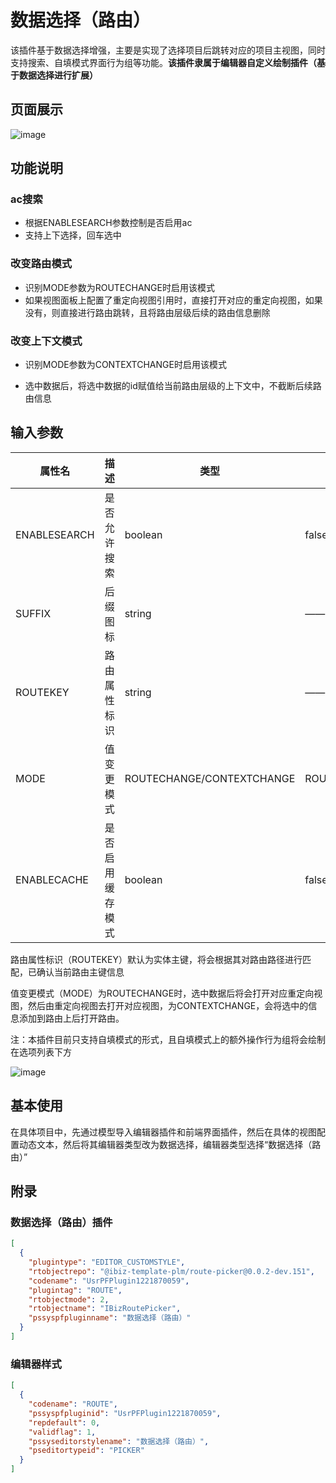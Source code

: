 # 数据选择（路由）

该插件基于数据选择增强，主要是实现了选择项目后跳转对应的项目主视图，同时支持搜索、自填模式界面行为组等功能。**该插件隶属于编辑器自定义绘制插件（基于数据选择进行扩展）**


## 页面展示

![image](./public/assets/images/scene.png)


## 功能说明

### ac搜索

- 根据ENABLESEARCH参数控制是否启用ac
- 支持上下选择，回车选中

### 改变路由模式

- 识别MODE参数为ROUTECHANGE时启用该模式
- 如果视图面板上配置了重定向视图引用时，直接打开对应的重定向视图，如果没有，则直接进行路由跳转，且将路由层级后续的路由信息删除

### 改变上下文模式

- 识别MODE参数为CONTEXTCHANGE时启用该模式

- 选中数据后，将选中数据的id赋值给当前路由层级的上下文中，不截断后续路由信息


## 输入参数

| 属性名       | 描述         | 类型                      | 默认值      |
| ------------ | ------------ | ------------------------- | ----------- |
| ENABLESEARCH | 是否允许搜索 | boolean                   | false       |
| SUFFIX       | 后缀图标     | string                    | ——          |
| ROUTEKEY     | 路由属性标识 | string                    | ——          |
| MODE         | 值变更模式   | ROUTECHANGE/CONTEXTCHANGE | ROUTECHANGE |
| ENABLECACHE  | 是否启用缓存模式   | boolean             | false |

路由属性标识（ROUTEKEY）默认为实体主键，将会根据其对路由路径进行匹配，已确认当前路由主键信息

值变更模式（MODE）为ROUTECHANGE时，选中数据后将会打开对应重定向视图，然后由重定向视图去打开对应视图，为CONTEXTCHANGE，会将选中的信息添加到路由上后打开路由。

注：本插件目前只支持自填模式的形式，且自填模式上的额外操作行为组将会绘制在选项列表下方

![image](./public/assets/images/route-picker-config.png)


## 基本使用

在具体项目中，先通过模型导入编辑器插件和前端界面插件，然后在具体的视图配置动态文本，然后将其编辑器类型改为数据选择，编辑器类型选择“数据选择（路由）”

## 附录

### 数据选择（路由）插件

```json
[
  {
    "plugintype": "EDITOR_CUSTOMSTYLE",
    "rtobjectrepo": "@ibiz-template-plm/route-picker@0.0.2-dev.151",
    "codename": "UsrPFPlugin1221870059",
    "plugintag": "ROUTE",
    "rtobjectmode": 2,
    "rtobjectname": "IBizRoutePicker",
    "pssyspfpluginname": "数据选择（路由）"
  }
]
```

### 编辑器样式
```json
[
  {
    "codename": "ROUTE",
    "pssyspfpluginid": "UsrPFPlugin1221870059",
    "repdefault": 0,
    "validflag": 1,
    "pssyseditorstylename": "数据选择（路由）",
    "pseditortypeid": "PICKER"
  }
]
```


